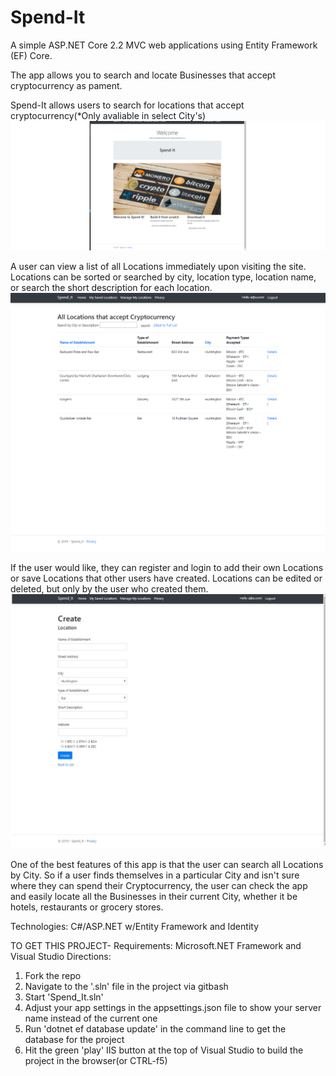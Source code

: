 
# Spend-It 

A simple ASP.NET Core 2.2 MVC web applications using Entity Framework (EF) Core. 

The app allows you to search and locate Businesses that accept cryptocurrency as pament.

Spend-It allows users to search for locations that accept cryptocurrency(*Only avaliable in select City's) 
![image](https://github.com/Downeastrussell/Spend-It/blob/master/Spend-It/wwwroot/Pictures/SpendIt.png)

A user can view a list of all Locations immediately upon visiting the site.
Locations can be sorted or searched by city, location type, location name, or search the short description for each location.
![image](https://github.com/Downeastrussell/Spend-It/blob/master/Spend-It/wwwroot/Pictures/Home.png)

If the user would like, they can register and login to add their own Locations or save Locations that other users have created. Locations can be edited or deleted, but only by the user who created them. 
![image](https://github.com/Downeastrussell/Spend-It/blob/master/Spend-It/wwwroot/Pictures/Create.jpg)

One of the best features of this app is that the user can search all Locations by City. So if a user finds themselves in a particular City and isn't sure where they can spend their Cryptocurrency, the user can check the app and easily locate all the Businesses in their current City, whether it be hotels, restaurants or grocery stores.

Technologies:
C#/ASP.NET w/Entity Framework and Identity


TO GET THIS PROJECT-
Requirements: Microsoft.NET Framework and Visual Studio
Directions:
1) Fork the repo
2) Navigate to the '.sln' file in the project via gitbash
3) Start 'Spend_It.sln'
4) Adjust your app settings in the appsettings.json file to show your server name instead of the current one
5) Run 'dotnet ef database update' in the command line to get the database for the project
6) Hit the green 'play' IIS button at the top of Visual Studio to build the project in the browser(or CTRL-f5)
